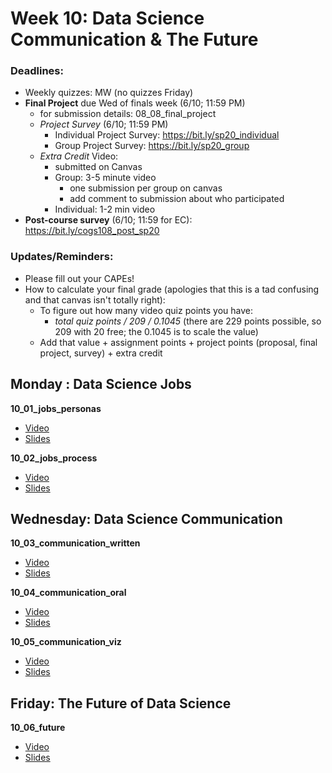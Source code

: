 # Week 10: Data Science Communication & The Future


### Deadlines:

- Weekly quizzes: MW (no quizzes Friday)
- **Final Project** due Wed of finals week (6/10; 11:59 PM)
	- for submission details: 08_08_final_project
	- *Project Survey* (6/10; 11:59 PM)
		- Individual Project Survey: https://bit.ly/sp20_individual
		- Group Project Survey: https://bit.ly/sp20_group
	- *Extra Credit* Video:
		- submitted on Canvas
		- Group: 3-5 minute video
			- one submission per group on canvas
			- add comment to submission about who participated
		- Individual: 1-2 min video
- **Post-course survey** (6/10; 11:59 for EC):  https://bit.ly/cogs108_post_sp20

### Updates/Reminders:

- Please fill out your CAPEs!
- How to calculate your final grade (apologies that this is a tad confusing and that canvas isn't totally right):
	- To figure out how many video quiz points you have:
		- *total quiz points / 209 / 0.1045* (there are 229 points possible, so 209 with 20 free; the 0.1045 is to scale the value)
	- Add that value + assignment points + project points (proposal, final project, survey) + extra credit


## Monday : Data Science Jobs

**10_01_jobs_personas**
- [Video](https://youtu.be/B0GXz1BxsMg)
- [Slides](https://github.com/COGS108/Lectures-Sp20/blob/master/10_communication/10_01_jobs_personas.pdf)

**10_02_jobs_process**
- [Video](https://youtu.be/i7SJFCZ7sQc)
- [Slides](https://github.com/COGS108/Lectures-Sp20/blob/master/10_communication/10_02_jobs_process.pdf)



## Wednesday: Data Science Communication

**10_03_communication_written**
- [Video](https://youtu.be/G5xSYbEyfDo)
- [Slides](https://github.com/COGS108/Lectures-Sp20/blob/master/10_communication/10_03_communication_written.pdf)


**10_04_communication_oral**
- [Video](https://youtu.be/nAkfPSq6qvs)
- [Slides](https://github.com/COGS108/Lectures-Sp20/blob/master/10_communication/10_04_communication_oral.pdf)


**10_05_communication_viz**
- [Video](https://youtu.be/-0xH0pyhRjg)
- [Slides](https://github.com/COGS108/Lectures-Sp20/blob/master/10_communication/10_05_communication_viz.pdf)


## Friday: The Future of Data Science

**10_06_future**
- [Video](https://youtu.be/lO937Y7Ia54)
- [Slides](https://github.com/COGS108/Lectures-Sp20/blob/master/10_communication/10_06_future.pdf)


